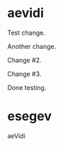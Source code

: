 aevidi
======

Test change.

Another change.

Change #2.

Change #3.

Done testing.

esegev
=====

aeVidi
